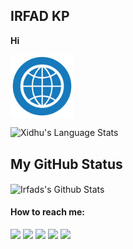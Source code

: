 ## IRFAD KP
**Hi**


<a href="https://irfadkp.github.io/mywebsite/"><img align="center" alt="Hi" width="20%" src="unnamed.png" /></a><br>

<img align="center" alt="Xidhu's Language Stats" src="https://github-readme-stats.vercel.app/api/top-langs/?username=Xidhu&langs_count=8&layout=compact&hide=html%22&hide_border=true&theme=vision-friendly-dark&bg_color=0D1117" />
  
 
<br>

**My GitHub Status**
---



<img align="center" alt="Irfads's Github Stats" src="https://github-readme-stats.vercel.app/api?username=Xidhu&show_icons=true&theme=radical " />


  ####  How to reach me:   
  
  [<img src="https://img.icons8.com/color/48/000000/twitter.png" width="3.5%"/>](https://twitter.com/Alirfad)
  [<img src="https://img.icons8.com/color/48/000000/linkedin.png" width="3.5%"/>](https://www.linkedin.com/in/irfad-kp-8b1077132/)
  [<img src="https://img.icons8.com/fluent/48/000000/facebook-new.png" width="3.5%"/>]()
  [<img src="https://img.icons8.com/fluent/48/000000/instagram-new.png" width="3.5%"/>](https://www.instagram.com/irfad_kodapparambil/)
  <a href="mailto:alirfad7@gmail.com"> <img src="https://img.icons8.com/fluent/48/000000/gmail.png" width="3.5%"/> </a>

